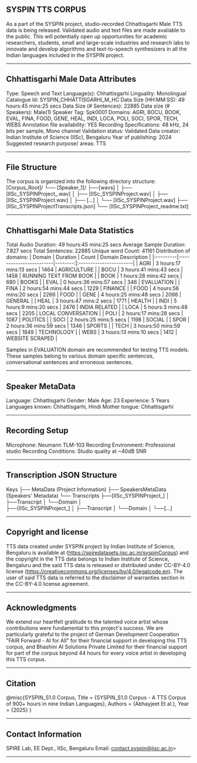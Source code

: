 ## SYSPIN TTS CORPUS

As a part of the SYSPIN project, studio-recorded Chhattisgarhi Male TTS data is being released.
Validated audio and text files are made available to the public. This will potentially open up
opportunities for academic researchers, students, small and large-scale industries and research
labs to innovate and develop algorithms and text-to-speech synthesizers in all the Indian languages
included in the SYSPIN project.

---

## Chhattisgarhi Male Data Attributes

Type: Speech and Text
Language(s): Chhattisgarhi
Linguality: Monolingual
Catalogue Id: SYSPIN_CHHATTISGARHI_M_HC
Data Size (HH:MM:SS): 49 hours:45 mins:25 secs
Data Size (# Sentences): 22885
Data size (# Speakers): Male(1)
Speaker Tag: Spk0001
Domains: AGRI, BOCU, BOOK, EVAL, FINA, FOOD, GENE, HEAL, INDI, LOCA, POLI, SOCI, SPOR, TECH, WEBS
Annotation file availability: YES
Recording Specifications: 48 kHz, 24 bits per sample, Mono channel
Validation status: Validated
Data creator: Indian Institute of Science (IISc), Bengaluru
Year of publishing: 2024
Suggested research purpose/ areas: TTS

---

## File Structure

The corpus is organized into the following directory structure:
[Corpus_Root]/
└── [Speaker_1]/
      ├──[wavs]
      │    ├── [IISc_SYSPINProject_<languageTag><genderTag><domainTag><uniqueID>.wav]
      │    ├── [IISc_SYSPINProject<languageTag><genderTag><domainTag><uniqueID>.wav]
      │    ├── [IISc_SYSPINProject<languageTag><genderTag><domainTag><uniqueID>.wav]
      │    ├── [...]
      │    └── [IISc_SYSPINProject<languageTag><genderTag><domainTag><uniqueID>.wav]
      ├── [IISc_SYSPINProject<languageTag><genderTag><speakerTag><qualityCheckTag>Transcripts.json]
      └── [IISc_SYSPINProject<languageTag><genderTag><speakerTag><qualityCheckTag>_readme.txt]

---

## Chhattisgarhi Male Data Statistics

Total Audio Duration:    49 hours:45 mins:25 secs
Average Sample Duration: 7.827 secs
Total Sentences:         22885
Unique word Count:       41161
Distribution of domains:
| Domain   | Duration                |   Count | Domain Description     |
|:---------|:------------------------|--------:|:-----------------------|
| AGRI     | 3 hours:17 mins:13 secs |    1464 | AGRICULTURE            |
| BOCU     | 3 hours:41 mins:43 secs |    1458 | RUNNING TEXT FROM BOOK |
| BOOK     | 1 hours:28 mins:42 secs |    680  | BOOKS                  |
| EVAL     | 0 hours:36 mins:57 secs |    346  | EVALUATION             |
| FINA     | 2 hours:54 mins:44 secs |    1229 | FINANCE                |
| FOOD     | 4 hours:56 mins:20 secs |    2266 | FOOD                   |
| GENE     | 4 hours:25 mins:48 secs |    2098 | GENERAL                |
| HEAL     | 3 hours:47 mins:2 secs  |    1771 | HEALTH                 |
| INDI     | 5 hours:9 mins:20 secs  |    2476 | INDIA RELATED          |
| LOCA     | 5 hours:3 mins:48 secs  |    2205 | LOCAL CONVERSATION     |
| POLI     | 2 hours:17 mins:28 secs |    1087 | POLITICS               |
| SOCI     | 2 hours:25 mins:5 secs  |    1198 | SOCIAL                 |
| SPOR     | 2 hours:36 mins:59 secs |    1346 | SPORTS                 |
| TECH     | 3 hours:50 mins:59 secs |    1849 | TECHNOLOGY             |
| WEBS     | 3 hours:13 mins:10 secs |    1412 | WEBSITE SCRAPED        |

Samples in EVALUATION domain are recommended for testing TTS models. These samples belong to
various domain specific sentences, conversational sentences and erroneous sentences.

---

## Speaker MetaData

Language: Chhattisgarhi
Gender: Male
Age: 23
Experience: 5 Years
Languages known: Chhattisgarhi, Hindi
Mother tongue: Chhattisgarhi

---

## Recording Setup

Microphone: Neumann TLM-103
Recording Environment: Professional studio
Recording Conditions: Studio quality at ~40dB SNR

---

## Transcription JSON Structure

Keys
├── MetaData (Project Information)
├── SpeakersMetaData (Speakers' Metadata)
└── Transcripts
        ├──[IISc_SYSPINProject_<languageTag><genderTag><domainTag><uniqueID>]
        │ 			├──Transcript
        │ 			└──Domain
        │ 		
        ├──[IISc_SYSPINProject<languageTag><genderTag><domainTag>_<uniqueID>]
        │ 			├──Transcript
        │ 			└──Domain
        │
        └──[...]

---

## Copyright and license

TTS data created under SYSPIN project by Indian Institute of Science, Bengaluru is available
at (https://spiredatasets.iisc.ac.in/syspinCorpus) and the copyright in the TTS data belongs to
Indian Institute of Science, Bengaluru and the said TTS data is released or distributed under
CC-BY-4.0 license (https://creativecommons.org/licenses/by/4.0/legalcode.en). The user of
said TTS data is referred to the disclaimer of warranties section in the CC-BY-4.0 license
agreement.

---

## Acknowledgments

We extend our heartfelt gratitude to the talented voice artist whose contributions were
fundamental to this project's success.
We are particularly grateful to the project of German Development Cooperation "FAIR Forward - AI
for All" for their financial support in developing this TTS corpus, and Bhashini AI Solutions 
Private Limited for their financial support for part of the corpus beyond 44 hours for every 
voice artist in developing this TTS corpus.

---

## Citation

@misc{SYSPIN_S1.0 Corpus,
     	Title = {SYSPIN_S1.0 Corpus - A TTS Corpus of 900+ hours in nine Indian Languages},
     	Authors = {Abhayjeet Et al.},
     	Year = {2025}
}

---

## Contact Information

SPIRE Lab, EE Dept., IISc, Bengaluru
Email: contact.syspin@iisc.ac.in>

---
